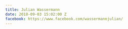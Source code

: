 ```yaml
---
title: Julian Wassermann
date: 2018-09-03 15:02:00 Z
facebook: https://www.facebook.com/wassermannjulian/
---
```


